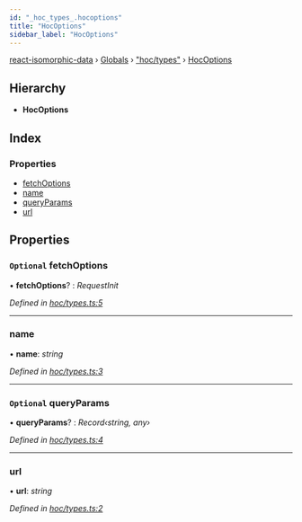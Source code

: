 ```yaml
---
id: "_hoc_types_.hocoptions"
title: "HocOptions"
sidebar_label: "HocOptions"
---
```


[react-isomorphic-data](../index.md) › [Globals](../globals.md) › ["hoc/types"](../modules/_hoc_types_.md) › [HocOptions](_hoc_types_.hocoptions.md)

## Hierarchy

* **HocOptions**

## Index

### Properties

* [fetchOptions](_hoc_types_.hocoptions.md#optional-fetchoptions)
* [name](_hoc_types_.hocoptions.md#name)
* [queryParams](_hoc_types_.hocoptions.md#optional-queryparams)
* [url](_hoc_types_.hocoptions.md#url)

## Properties

### `Optional` fetchOptions

• **fetchOptions**? : *RequestInit*

*Defined in [hoc/types.ts:5](https://github.com/jackyef/react-isomorphic-data/blob/06da012/packages/react-isomorphic-data/src/hoc/types.ts#L5)*

___

###  name

• **name**: *string*

*Defined in [hoc/types.ts:3](https://github.com/jackyef/react-isomorphic-data/blob/06da012/packages/react-isomorphic-data/src/hoc/types.ts#L3)*

___

### `Optional` queryParams

• **queryParams**? : *Record‹string, any›*

*Defined in [hoc/types.ts:4](https://github.com/jackyef/react-isomorphic-data/blob/06da012/packages/react-isomorphic-data/src/hoc/types.ts#L4)*

___

###  url

• **url**: *string*

*Defined in [hoc/types.ts:2](https://github.com/jackyef/react-isomorphic-data/blob/06da012/packages/react-isomorphic-data/src/hoc/types.ts#L2)*
